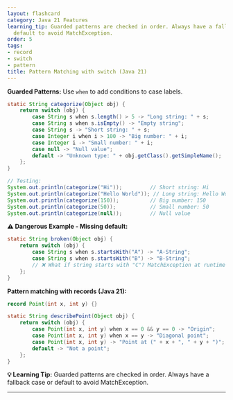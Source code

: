 ```yaml
---
layout: flashcard
category: Java 21 Features
learning_tip: Guarded patterns are checked in order. Always have a fallback case or
  default to avoid MatchException.
order: 5
tags:
- record
- switch
- pattern
title: Pattern Matching with switch (Java 21)
---
```



**Guarded Patterns:** Use `when` to add conditions to case labels.

```java
static String categorize(Object obj) {
    return switch (obj) {
        case String s when s.length() > 5 -> "Long string: " + s;
        case String s when s.isEmpty() -> "Empty string";
        case String s -> "Short string: " + s;
        case Integer i when i > 100 -> "Big number: " + i;
        case Integer i -> "Small number: " + i;
        case null -> "Null value";
        default -> "Unknown type: " + obj.getClass().getSimpleName();
    };
}

// Testing:
System.out.println(categorize("Hi"));         // Short string: Hi
System.out.println(categorize("Hello World")); // Long string: Hello World
System.out.println(categorize(150));          // Big number: 150
System.out.println(categorize(50));           // Small number: 50
System.out.println(categorize(null));         // Null value
```

**⚠️ Dangerous Example - Missing default:**
```java
static String broken(Object obj) {
    return switch (obj) {
        case String s when s.startsWith("A") -> "A-String";
        case String s when s.startsWith("B") -> "B-String";
        // ❌ What if string starts with "C"? MatchException at runtime!
    };
}
```

**Pattern matching with records (Java 21):**
```java
record Point(int x, int y) {}

static String describePoint(Object obj) {
    return switch (obj) {
        case Point(int x, int y) when x == 0 && y == 0 -> "Origin";
        case Point(int x, int y) when x == y -> "Diagonal point";
        case Point(int x, int y) -> "Point at (" + x + ", " + y + ")";
        default -> "Not a point";
    };
}
```

**💡 Learning Tip:** Guarded patterns are checked in order. Always have a fallback case or default to avoid MatchException.

---
